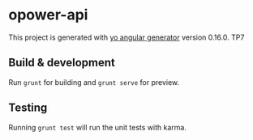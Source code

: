 # opower-api

This project is generated with [yo angular generator](https://github.com/yeoman/generator-angular)
version 0.16.0.
TP7

## Build & development

Run `grunt` for building and `grunt serve` for preview.

## Testing

Running `grunt test` will run the unit tests with karma.
